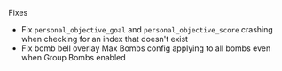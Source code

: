 Fixes
- Fix `personal_objective_goal` and `personal_objective_score` crashing when checking for an index that doesn't exist
- Fix bomb bell overlay Max Bombs config applying to all bombs even when Group Bombs enabled
